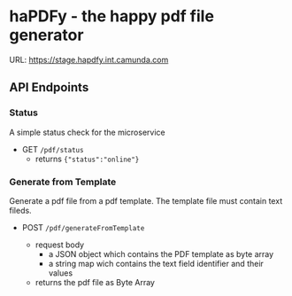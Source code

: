 # haPDFy - the happy pdf file generator

URL: https://stage.hapdfy.int.camunda.com

## API Endpoints

### Status

A simple status check for the microservice

- GET `/pdf/status`    
    * returns `{"status":"online"}`


### Generate from Template

Generate a pdf file from a pdf template. The template file must contain text fileds.

- POST `/pdf/generateFromTemplate`

    * request body
      * a JSON object which contains the PDF template as byte array
      * a string map wich contains the text field identifier and their values
    * returns the pdf file as Byte Array



